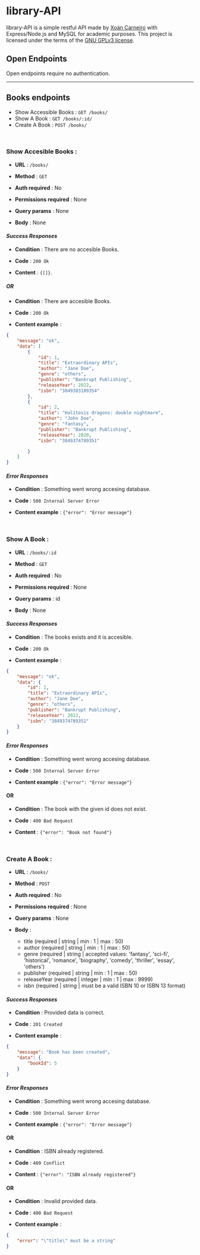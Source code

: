 # library-API

library-API is a simple restful API made by [Xoán Carneiro](https://github.com/xocarva) with Express/Node.js and MySQL for academic purposes. This project is licensed under the terms of the [GNU GPLv3 license](https://www.gnu.org/licenses/gpl-3.0.en.html).

## Open Endpoints

Open endpoints require no authentication.

---



## Books endpoints

* Show Accessible Books : `GET /books/`
* Show A Book : `GET /books/:id/`
* Create A Book : `POST /books/`

&nbsp;

### Show Accesible Books :


- **URL** : `/books/`

- **Method** : `GET`

- **Auth required** : No

- **Permissions required** : None

- **Query params** : None

- **Body** : None


#### _Success Responses_


- **Condition** : There are no accesible Books.

- **Code** : `200 Ok`

- **Content** : `{[]}`.

##### OR

- **Condition** : There are accesible Books.

- **Code** : `200 Ok`

- **Content example** :

```json
{
    "message": "ok",
    "data": [
        {
            "id": 1,
            "title": "Extraordinary APIs",
            "author": "Jane Doe",
            "genre": "others",
            "publisher": "Bankrupt Publishing",
            "releaseYear": 2022,
            "isbn": "3849383189354"
        },
        {
            "id": 2,
            "title": "Halitosis dragons: double nightmare",
            "author": "John Doe",
            "genre": "fantasy",
            "publisher": "Bankrupt Publishing",
            "releaseYear": 2020,
            "isbn": "3849374789351"

        }
    ]
}
```

#### _Error Responses_


- **Condition** : Something went wrong accesing database.

- **Code** : `500 Internal Server Error`

- **Content example** : `{"error": "Error message"}`

&nbsp;
### Show A Book :


- **URL** : `/books/:id`

- **Method** : `GET`

- **Auth required** : No

- **Permissions required** : None

- **Query params** : id

- **Body** : None


#### _Success Responses_


- **Condition** : The books exists and it is accesible.

- **Code** : `200 Ok`

- **Content example** :

```json
{
    "message": "ok",
    "data": {
        "id": 1,
        "title": "Extraordinary APIs",
        "author": "Jane Doe",
        "genre": "others",
        "publisher": "Bankrupt Publishing",
        "releaseYear": 2022,
        "isbn": "3849374789351"
    }
}
```

#### _Error Responses_


- **Condition** : Something went wrong accesing database.

- **Code** : `500 Internal Server Error`

- **Content example** : `{"error": "Error message"}`

#### OR

- **Condition** : The book with the given id does not exist.

- **Code** : `400 Bad Request`

- **Content** : `{"error": "Book not found"}`

&nbsp;
### Create A Book :


- **URL** : `/books/`

- **Method** : `POST`

- **Auth required** : No

- **Permissions required** : None

- **Query params** : None

- **Body** :
    - title (required  | string | min : 1 | max : 50)
    - author (required  | string | min : 1 | max : 50)
    - genre (required  | string | accepted values: 'fantasy', 'sci-fi', 'historical', 'romance', 'biography', 'comedy', 'thriller', 'essay', 'others')
    - publisher (required  | string | min : 1 | max : 50)
    - releaseYear (required  | integer | min : 1 | max : 9999)
    - isbn (required | string | must be a valid ISBN 10 or ISBN 13 format)


#### _Success Responses_


- **Condition** : Provided data is correct.

- **Code** : `201 Created`

- **Content example** :

```json
{
    "message": "Book has been created",
    "data": {
        "bookId": 5
    }
}
```

#### _Error Responses_


- **Condition** : Something went wrong accesing database.

- **Code** : `500 Internal Server Error`

- **Content example** : `{"error": "Error message"}`

#### OR

- **Condition** : ISBN already registered.

- **Code** : `409 Conflict`

- **Content** : `{"error": "ISBN already registered"}`


#### OR

- **Condition** : Invalid provided data.

- **Code** : `400 Bad Request`

- **Content example** :

```json
{
    "error": "\"title\" must be a string"
}
```


